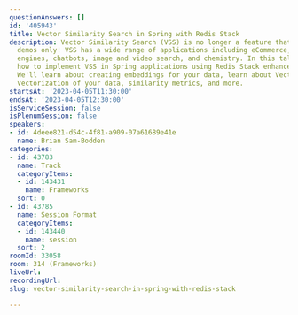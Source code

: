 ```yaml
---
questionAnswers: []
id: '405943'
title: Vector Similarity Search in Spring with Redis Stack
description: Vector Similarity Search (VSS) is no longer a feature that lives in AI/ML
  demos only! VSS has a wide range of applications including eCommerce, recommendation
  engines, chatbots, image and video search, and chemistry. In this talk, we'll learn
  how to implement VSS in Spring applications using Redis Stack enhanced search capabilities.
  We'll learn about creating embeddings for your data, learn about Vector databases,
  Vectorization of your data, similarity metrics, and more.
startsAt: '2023-04-05T11:30:00'
endsAt: '2023-04-05T12:30:00'
isServiceSession: false
isPlenumSession: false
speakers:
- id: 4deee821-d54c-4f81-a909-07a61689e41e
  name: Brian Sam-Bodden
categories:
- id: 43783
  name: Track
  categoryItems:
  - id: 143431
    name: Frameworks
  sort: 0
- id: 43785
  name: Session Format
  categoryItems:
  - id: 143440
    name: session
  sort: 2
roomId: 33058
room: 314 (Frameworks)
liveUrl: 
recordingUrl: 
slug: vector-similarity-search-in-spring-with-redis-stack

---
```

